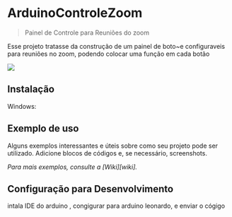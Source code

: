# ArduinoControleZoom

> Painel de Controle para Reuniões do zoom


Esse projeto tratasse da construção de um painel de boto~e configuraveis para reuniões no zoom, podendo colocar uma função em cada botão

![](20201122_193111.jpg)

## Instalação

Windows:


## Exemplo de uso

Alguns exemplos interessantes e úteis sobre como seu projeto pode ser utilizado. Adicione blocos de códigos e, se necessário, screenshots.

_Para mais exemplos, consulte a [Wiki][wiki]._ 

## Configuração para Desenvolvimento

intala IDE do arduino , congigurar para arduino leonardo, e enviar o cógigo
